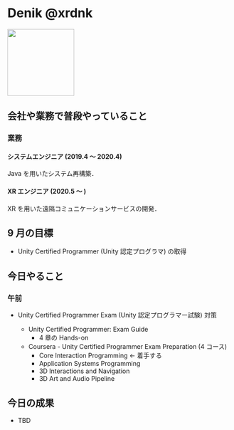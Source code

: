 # Denik @xrdnk

<img src="https://i.imgur.com/bHdEeHe.jpg" width="150">

## 会社や業務で普段やっていること

### 業務

#### システムエンジニア (2019.4 ～ 2020.4)

Java を用いたシステム再構築．</br>

#### XR エンジニア (2020.5 ～ )

XR を用いた遠隔コミュニケーションサービスの開発．</br>

## 9 月の目標

- Unity Certified Programmer (Unity 認定プログラマ) の取得

## 今日やること

### 午前

- Unity Certified Programmer Exam (Unity 認定プログラマー試験) 対策

  - Unity Certified Programmer: Exam Guide
    - 4 章の Hands-on
  - Coursera - Unity Certified Programmer Exam Preparation (4 コース)
    - Core Interaction Programming ← 着手する
    - Application Systems Programming
    - 3D Interactions and Navigation
    - 3D Art and Audio Pipeline

## 今日の成果

- TBD
